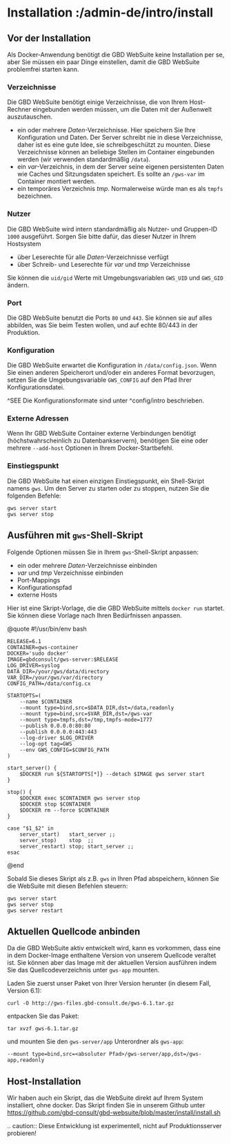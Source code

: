# Installation :/admin-de/intro/install

## Vor der Installation

Als Docker-Anwendung benötigt die GBD WebSuite keine Installation per se, aber Sie müssen ein paar Dinge einstellen, damit die GBD WebSuite problemfrei starten kann.

### Verzeichnisse

Die GBD WebSuite benötigt einige Verzeichnisse, die von Ihrem Host-Rechner eingebunden werden müssen, um die Daten mit der Außenwelt auszutauschen.

- ein oder mehrere *Daten*-Verzeichnisse. Hier speichern Sie Ihre Konfiguration und Daten. Der Server schreibt nie in diese Verzeichnisse, daher ist es eine gute Idee, sie schreibgeschützt zu mounten. Diese Verzeichnisse können an beliebige Stellen im Container eingebunden werden (wir verwenden standardmäßig `/data`).
- ein *var*-Verzeichnis, in dem der Server seine eigenen persistenten Daten wie Caches und Sitzungsdaten speichert. Es sollte an `/gws-var` im Container montiert werden.
- ein temporäres Verzeichnis *tmp*. Normalerweise würde man es als `tmpfs` bezeichnen.

### Nutzer

Die GBD WebSuite wird intern standardmäßig als Nutzer- und Gruppen-ID `1000` ausgeführt. Sorgen Sie bitte dafür, das dieser Nutzer in Ihrem Hostsystem

- über Leserechte für alle *Daten*-Verzeichnisse verfügt
- über Schreib- und Leserechte für *var* und *tmp* Verzeichnisse

Sie können die `uid/gid`  Werte mit Umgebungsvariablen `GWS_UID` und `GWS_GID` ändern.

### Port

Die GBD WebSuite benutzt die Ports `80` und `443`. Sie können sie auf alles abbilden, was Sie beim Testen wollen, und auf echte 80/443 in der Produktion.

### Konfiguration

Die GBD WebSuite erwartet die Konfiguration in `/data/config.json`. Wenn Sie einen anderen Speicherort und/oder ein anderes Format bevorzugen, setzen Sie die Umgebungsvariable `GWS_CONFIG` auf den Pfad Ihrer Konfigurationsdatei.

^SEE Die Konfigurationsformate sind unter ^config/intro beschrieben.

### Externe Adressen

Wenn Ihr GBD WebSuite Container externe Verbindungen benötigt (höchstwahrscheinlich zu Datenbankservern), benötigen Sie eine oder mehrere `--add-host` Optionen in Ihrem Docker-Startbefehl.

### Einstiegspunkt

Die GBD WebSuite hat einen einzigen Einstiegspunkt, ein Shell-Skript namens `gws`. Um den Server zu starten oder zu stoppen, nutzen Sie die folgenden Befehle:

    gws server start
    gws server stop

## Ausführen mit `gws`-Shell-Skript

Folgende Optionen müssen Sie in Ihrem `gws`-Shell-Skript anpassen:

- ein oder mehrere *Daten*-Verzeichnisse einbinden
- *var* und *tmp* Verzeichnisse einbinden
- Port-Mappings
- Konfigurationspfad
- externe Hosts

Hier ist eine Skript-Vorlage, die die GBD WebSuite mittels `docker run` startet. Sie können diese Vorlage nach Ihren Bedürfnissen anpassen.

@quote
    #!/usr/bin/env bash

    RELEASE=6.1
    CONTAINER=gws-container
    DOCKER='sudo docker'
    IMAGE=gbdconsult/gws-server:$RELEASE
    LOG_DRIVER=syslog
    DATA_DIR=/your/gws/data/directory
    VAR_DIR=/your/gws/var/directory
    CONFIG_PATH=/data/config.cx

    STARTOPTS=(
        --name $CONTAINER
        --mount type=bind,src=$DATA_DIR,dst=/data,readonly
        --mount type=bind,src=$VAR_DIR,dst=/gws-var
        --mount type=tmpfs,dst=/tmp,tmpfs-mode=1777
        --publish 0.0.0.0:80:80
        --publish 0.0.0.0:443:443
        --log-driver $LOG_DRIVER
        --log-opt tag=GWS
        --env GWS_CONFIG=$CONFIG_PATH
    )

    start_server() {
        $DOCKER run ${STARTOPTS[*]} --detach $IMAGE gws server start
    }

    stop() {
        $DOCKER exec $CONTAINER gws server stop
        $DOCKER stop $CONTAINER
        $DOCKER rm --force $CONTAINER
    }

    case "$1_$2" in
        server_start)   start_server ;;
        server_stop)    stop  ;;
        server_restart) stop; start_server ;;
    esac
@end

Sobald Sie dieses Skript als z.B. `gws` in Ihren Pfad abspeichern, können Sie die WebSuite mit diesen Befehlen steuern:

    gws server start
    gws server stop
    gws server restart

## Aktuellen Quellcode anbinden

Da die GBD WebSuite aktiv entwickelt wird, kann es vorkommen, dass eine in dem Docker-Image enthaltene Version von unserem Quellcode veraltet ist. Sie können aber das Image mit der aktuellen Version ausführen indem Sie das Quellcodeverzeichnis unter `gws-app` mounten.

Laden Sie zuerst unser Paket von Ihrer Version herunter (in diesem Fall, Version 6.1):

    curl -O http://gws-files.gbd-consult.de/gws-6.1.tar.gz

entpacken Sie das Paket:

    tar xvzf gws-6.1.tar.gz

und mounten Sie den `gws-server/app` Unterordner als `gws-app`:

    --mount type=bind,src=<absoluter Pfad>/gws-server/app,dst=/gws-app,readonly

## Host-Installation

Wir haben auch ein Skript, das die WebSuite direkt auf Ihrem System installiert, ohne docker. Das Skript finden Sie in unserem Github unter https://github.com/gbd-consult/gbd-websuite/blob/master/install/install.sh

.. caution:: Diese Entwicklung ist experimentell, nicht auf Produktionsserver probieren!
